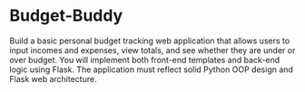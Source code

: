 # Budget-Buddy
Build a basic personal budget tracking web application that allows users to input incomes and expenses, view totals, and see whether they are under or over budget. You will implement both front-end templates and back-end logic using Flask. The application must reflect solid Python OOP design and Flask web architecture.